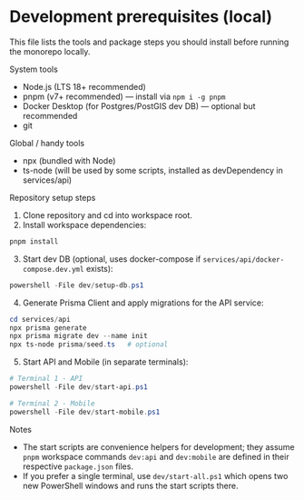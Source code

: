 # Development prerequisites (local)

This file lists the tools and package steps you should install before running the monorepo locally.

System tools

- Node.js (LTS 18+ recommended)
- pnpm (v7+ recommended) — install via `npm i -g pnpm`
- Docker Desktop (for Postgres/PostGIS dev DB) — optional but recommended
- git

Global / handy tools

- npx (bundled with Node)
- ts-node (will be used by some scripts, installed as devDependency in services/api)

Repository setup steps

1. Clone repository and cd into workspace root.
2. Install workspace dependencies:

```powershell
pnpm install
```

3. Start dev DB (optional, uses docker-compose if `services/api/docker-compose.dev.yml` exists):

```powershell
powershell -File dev/setup-db.ps1
```

4. Generate Prisma Client and apply migrations for the API service:

```powershell
cd services/api
npx prisma generate
npx prisma migrate dev --name init
npx ts-node prisma/seed.ts   # optional
```

5. Start API and Mobile (in separate terminals):

```powershell
# Terminal 1 - API
powershell -File dev/start-api.ps1

# Terminal 2 - Mobile
powershell -File dev/start-mobile.ps1
```

Notes

- The start scripts are convenience helpers for development; they assume `pnpm` workspace commands `dev:api` and `dev:mobile` are defined in their respective `package.json` files.
- If you prefer a single terminal, use `dev/start-all.ps1` which opens two new PowerShell windows and runs the start scripts there.
